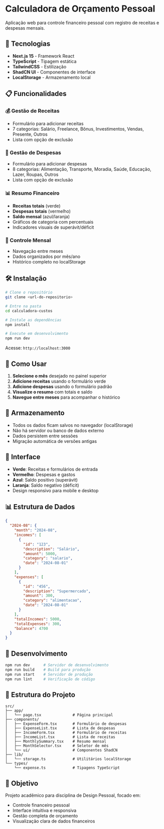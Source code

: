 # Calculadora de Orçamento Pessoal

Aplicação web para controle financeiro pessoal com registro de receitas e despesas mensais.

## 🚀 Tecnologias

- **Next.js 15** - Framework React
- **TypeScript** - Tipagem estática
- **TailwindCSS** - Estilização
- **ShadCN UI** - Componentes de interface
- **LocalStorage** - Armazenamento local

## 📋 Funcionalidades

### 💰 Gestão de Receitas
- Formulário para adicionar receitas
- 7 categorias: Salário, Freelance, Bônus, Investimentos, Vendas, Presente, Outros
- Lista com opção de exclusão

### 💸 Gestão de Despesas  
- Formulário para adicionar despesas
- 8 categorias: Alimentação, Transporte, Moradia, Saúde, Educação, Lazer, Roupas, Outros
- Lista com opção de exclusão

### 📊 Resumo Financeiro
- **Receitas totais** (verde)
- **Despesas totais** (vermelho) 
- **Saldo mensal** (azul/laranja)
- Gráficos de categoria com percentuais
- Indicadores visuais de superávit/déficit

### 📅 Controle Mensal
- Navegação entre meses
- Dados organizados por mês/ano
- Histórico completo no localStorage

## 🛠️ Instalação

```bash
# Clone o repositório
git clone <url-do-repositorio>

# Entre na pasta
cd calculadora-custos

# Instale as dependências
npm install

# Execute em desenvolvimento
npm run dev
```

Acesse: `http://localhost:3000`

## 📱 Como Usar

1. **Selecione o mês** desejado no painel superior
2. **Adicione receitas** usando o formulário verde
3. **Adicione despesas** usando o formulário padrão
4. **Visualize o resumo** com totais e saldo
5. **Navegue entre meses** para acompanhar o histórico

## 💾 Armazenamento

- Todos os dados ficam salvos no navegador (localStorage)
- Não há servidor ou banco de dados externo
- Dados persistem entre sessões
- Migração automática de versões antigas

## 🎨 Interface

- **Verde**: Receitas e formulários de entrada
- **Vermelho**: Despesas e gastos
- **Azul**: Saldo positivo (superávit)
- **Laranja**: Saldo negativo (déficit)
- Design responsivo para mobile e desktop

## 📊 Estrutura de Dados

```json
{
  "2024-08": {
    "month": "2024-08",
    "incomes": [
      {
        "id": "123",
        "description": "Salário",
        "amount": 5000,
        "category": "salario",
        "date": "2024-08-01"
      }
    ],
    "expenses": [
      {
        "id": "456", 
        "description": "Supermercado",
        "amount": 300,
        "category": "alimentacao",
        "date": "2024-08-01"
      }
    ],
    "totalIncomes": 5000,
    "totalExpenses": 300,
    "balance": 4700
  }
}
```

## 🔧 Desenvolvimento

```bash
npm run dev      # Servidor de desenvolvimento
npm run build    # Build para produção
npm run start    # Servidor de produção
npm run lint     # Verificação de código
```

## 📁 Estrutura do Projeto

```
src/
├── app/
│   └── page.tsx              # Página principal
├── components/
│   ├── ExpenseForm.tsx       # Formulário de despesas
│   ├── ExpenseList.tsx       # Lista de despesas
│   ├── IncomeForm.tsx        # Formulário de receitas
│   ├── IncomeList.tsx        # Lista de receitas
│   ├── MonthlySummary.tsx    # Resumo mensal
│   ├── MonthSelector.tsx     # Seletor de mês
│   └── ui/                   # Componentes ShadCN
├── lib/
│   └── storage.ts            # Utilitários localStorage
└── types/
    └── expense.ts            # Tipagens TypeScript
```

## 🎯 Objetivo

Projeto acadêmico para disciplina de Design Pessoal, focado em:
- Controle financeiro pessoal
- Interface intuitiva e responsiva
- Gestão completa de orçamento
- Visualização clara de dados financeiros
